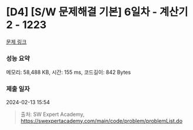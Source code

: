 # [D4] [S/W 문제해결 기본] 6일차 - 계산기2 - 1223 

[문제 링크](https://swexpertacademy.com/main/code/problem/problemDetail.do?contestProbId=AV14nnAaAFACFAYD) 

### 성능 요약

메모리: 58,488 KB, 시간: 155 ms, 코드길이: 842 Bytes

### 제출 일자

2024-02-13 15:54



> 출처: SW Expert Academy, https://swexpertacademy.com/main/code/problem/problemList.do